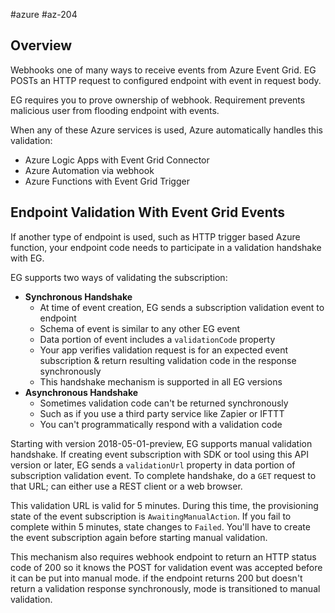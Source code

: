 #azure #az-204 

## Overview
Webhooks one of many ways to receive events from Azure Event Grid.
EG POSTs an HTTP request to configured endpoint with event in request body.

EG requires you to prove ownership of webhook.
Requirement prevents malicious user from flooding endpoint with events.

When any of these Azure services is used, Azure automatically handles this validation:
- Azure Logic Apps with Event Grid Connector
- Azure Automation via webhook
- Azure Functions with Event Grid Trigger

## Endpoint Validation With Event Grid Events
If another type of endpoint is used, such as HTTP trigger based Azure function, your endpoint code needs to participate in a validation handshake with EG.

EG supports two ways of validating the subscription:
- __Synchronous Handshake__
	- At time of event creation, EG sends a subscription validation event to endpoint
	- Schema of event is similar to any other EG event
	- Data portion of event includes a `validationCode` property
	- Your app verifies validation request is for an expected event subscription & return resulting validation code in the response synchronously
	- This handshake mechanism is supported in all EG versions
- __Asynchronous Handshake__
	- Sometimes validation code can't be returned synchronously
	- Such as if you use a third party service like Zapier or IFTTT
	- You can't programmatically respond with a validation code

Starting with version 2018-05-01-preview, EG supports manual validation handshake.
If creating event subscription with SDK or tool using this API version or later, EG sends a `validationUrl` property in data portion of subscription validation event.
To complete handshake, do a `GET` request to that URL; can either use a REST client or a web browser.

This validation URL is valid for 5 minutes.
During this time, the provisioning state of the event subscription is `AwaitingManualAction`.
If you fail to complete within 5 minutes, state changes to `Failed`.
You'll have to create the event subscription again before starting manual validation.

This mechanism also requires webhook endpoint to return an HTTP status code of 200 so it knows the POST for validation event was accepted before it can be put into manual mode.
if the endpoint returns 200 but doesn't return a validation response synchronously, mode is transitioned to manual validation.